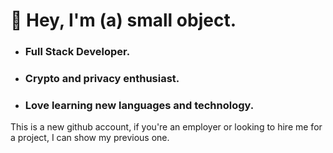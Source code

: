 # 👋 Hey, I'm (a) small object.

 * ### Full Stack Developer.
 * ### Crypto and privacy enthusiast.
 * ### Love learning new languages and technology.

This is a new github account, if you're an employer or looking to hire me for a project, I can show my previous one.

